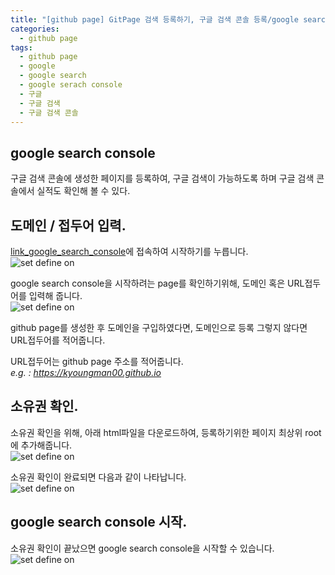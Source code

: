 ```yaml
---
title: "[github page] GitPage 검색 등록하기, 구글 검색 콘솔 등록/google search console"
categories:
  - github page
tags:
  - github page
  - google
  - google search
  - google serach console
  - 구글
  - 구글 검색
  - 구글 검색 콘솔
---
```


## google search console
구글 검색 콘솔에 생성한 페이지를 등록하여, 구글 검색이 가능하도록 하며 구글 검색 콘솔에서 실적도 확인해 볼 수 있다. 


## 도메인 / 접두어 입력.
[link_google_search_console](#)에 접속하여 시작하기를 누릅니다.  
![set define on](/assets/images/google_search_console_0.png.png)


google search console을 시작하려는 page를 확인하기위해, 도메인 혹은 URL접두어를 입력해 줍니다.  
![set define on](/assets/images/google_search_console_5.png.png)


github page를 생성한 후 도메인을 구입하였다면, 도메인으로 등록 그렇지 않다면 URL접두어를 적어줍니다.


URL접두어는 github page 주소를 적어줍니다.   
*e.g. : https://kyoungman00.github.io*


## 소유권 확인.
소유권 확인을 위해, 아래 html파일을 다운로드하여, 등록하기위한 페이지 최상위 root에 추가해줍니다.  
![set define on](/assets/images/google_search_console_1.png.png)


소유권 확인이 완료되면 다음과 같이 나타납니다.  
![set define on](/assets/images/google_search_console_2.png.png)



## google search console 시작.
소유권 확인이 끝났으면 google search console을 시작할 수 있습니다.  
![set define on](/assets/images/google_search_console_3.png.png)
